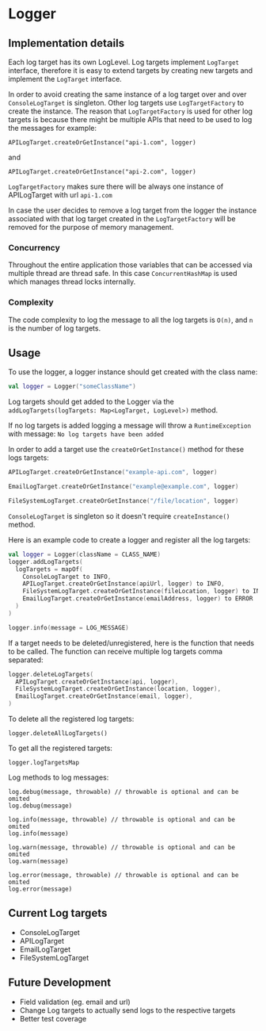 # Logger

## Implementation details

Each log target has its own LogLevel. Log targets implement `LogTarget` interface, therefore it is easy to extend targets by creating new targets and implement the `LogTarget` interface.

In order to avoid creating the same instance of a log target over and over `ConsoleLogTarget` is singleton. Other log targets use `LogTargetFactory` to create the instance.
The reason that `LogTargetFactory` is used for other log targets is because there might be multiple APIs that need to be used to log the messages for example:
```
APILogTarget.createOrGetInstance("api-1.com", logger)
```
and
```
APILogTarget.createOrGetInstance("api-2.com", logger)
```
`LogTargetFactory` makes sure there will be always one instance of APILogTarget with url `api-1.com`

In case the user decides to remove a log target from the logger the instance associated with that log target created in the `LogTargetFactory` will be removed for the purpose of memory management.

### Concurrency

Throughout the entire application those variables that can be accessed via multiple thread are thread safe.
In this case `ConcurrentHashMap` is used which manages thread locks internally.

### Complexity

The code complexity to log the message to all the log targets is `O(n)`, and `n` is the number of log targets.

## Usage

To use the logger, a logger instance should get created with the class name:

```kotlin
val logger = Logger("someClassName")
```

Log targets should get added to the Logger via the `addLogTargets(logTargets: Map<LogTarget, LogLevel>)` method.

If no log targets is added logging a message will throw a `RuntimeException` with message: `No log targets have been added`

In order to add a target use the `createOrGetInstance()` method for these logs targets:

```kotlin
APILogTarget.createOrGetInstance("example-api.com", logger)

EmailLogTarget.createOrGetInstance("example@example.com", logger)

FileSystemLogTarget.createOrGetInstance("/file/location", logger)
```

`ConsoleLogTarget` is singleton so it doesn't require `createInstance()` method.

Here is an example code to create a logger and register all the log targets:

```kotlin
val logger = Logger(className = CLASS_NAME)
logger.addLogTargets(
  logTargets = mapOf(
    ConsoleLogTarget to INFO,
    APILogTarget.createOrGetInstance(apiUrl, logger) to INFO,
    FileSystemLogTarget.createOrGetInstance(fileLocation, logger) to INFO,
    EmailLogTarget.createOrGetInstance(emailAddress, logger) to ERROR
  )
)

logger.info(message = LOG_MESSAGE)
```

If a target needs to be deleted/unregistered, here is the function that needs to be called. The function can receive multiple log targets comma separated:

```kotlin
logger.deleteLogTargets(
  APILogTarget.createOrGetInstance(api, logger),
  FileSystemLogTarget.createOrGetInstance(location, logger),
  EmailLogTarget.createOrGetInstance(email, logger),
)
```

To delete all the registered log targets:
```
logger.deleteAllLogTargets()
```

To get all the registered targets:

```
logger.logTargetsMap
```

Log methods to log messages:
```
log.debug(message, throwable) // throwable is optional and can be omited
log.debug(message)

log.info(message, throwable) // throwable is optional and can be omited
log.info(message)

log.warn(message, throwable) // throwable is optional and can be omited
log.warn(message)

log.error(message, throwable) // throwable is optional and can be omited
log.error(message)
```

## Current Log targets

- ConsoleLogTarget
- APILogTarget
- EmailLogTarget
- FileSystemLogTarget

## Future Development

- Field validation (eg. email and url)
- Change Log targets to actually send logs to the respective targets
- Better test coverage
